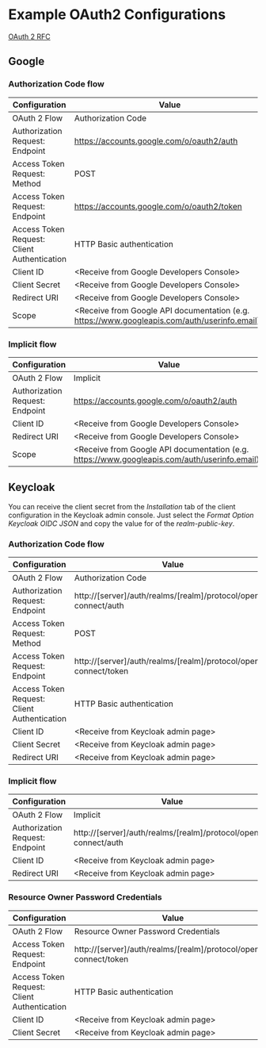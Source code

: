 # Example OAuth2 Configurations

[OAuth 2 RFC](http://tools.ietf.org/html/rfc6749)

## Google

### Authorization Code flow

| Configuration                               | Value                                                                                               |
| ------------------------------------------- | --------------------------------------------------------------------------------------------------- |
| OAuth 2 Flow                                | Authorization Code                                                                                  |
| Authorization Request: Endpoint             | https://accounts.google.com/o/oauth2/auth                                                           |
| Access Token Request: Method                | POST                                                                                                |
| Access Token Request: Endpoint              | https://accounts.google.com/o/oauth2/token                                                          |
| Access Token Request: Client Authentication | HTTP Basic authentication                                                                           |
| Client ID                                   | &lt;Receive from Google Developers Console&gt;                                                      |
| Client Secret                               | &lt;Receive from Google Developers Console&gt;                                                      |
| Redirect URI                                | &lt;Receive from Google Developers Console&gt;                                                      |
| Scope                                       | &lt;Receive from Google API documentation (e.g. https://www.googleapis.com/auth/userinfo.email)&gt; |

### Implicit flow

| Configuration                   | Value                                                                                               |
| ------------------------------- | --------------------------------------------------------------------------------------------------- |
| OAuth 2 Flow                    | Implicit                                                                                            |
| Authorization Request: Endpoint | https://accounts.google.com/o/oauth2/auth                                                           |
| Client ID                       | &lt;Receive from Google Developers Console&gt;                                                      |
| Redirect URI                    | &lt;Receive from Google Developers Console&gt;                                                      |
| Scope                           | &lt;Receive from Google API documentation (e.g. https://www.googleapis.com/auth/userinfo.email)&gt; |

## Keycloak

You can receive the client secret from the _Installation_ tab of the client configuration in the Keycloak
admin console. Just select the _Format Option_ _Keycloak OIDC JSON_ and copy the value for of the _realm-public-key_.

### Authorization Code flow

| Configuration                               | Value                                                             |
| ------------------------------------------- | ----------------------------------------------------------------- |
| OAuth 2 Flow                                | Authorization Code                                                |
| Authorization Request: Endpoint             | http://[server]/auth/realms/[realm]/protocol/openid-connect/auth  |
| Access Token Request: Method                | POST                                                              |
| Access Token Request: Endpoint              | http://[server]/auth/realms/[realm]/protocol/openid-connect/token |
| Access Token Request: Client Authentication | HTTP Basic authentication                                         |
| Client ID                                   | &lt;Receive from Keycloak admin page&gt;                          |
| Client Secret                               | &lt;Receive from Keycloak admin page&gt;                          |
| Redirect URI                                | &lt;Receive from Keycloak admin page&gt;                          |

### Implicit flow

| Configuration                   | Value                                                            |
| ------------------------------- | ---------------------------------------------------------------- |
| OAuth 2 Flow                    | Implicit                                                         |
| Authorization Request: Endpoint | http://[server]/auth/realms/[realm]/protocol/openid-connect/auth |
| Client ID                       | &lt;Receive from Keycloak admin page&gt;                         |
| Redirect URI                    | &lt;Receive from Keycloak admin page&gt;                         |

### Resource Owner Password Credentials

| Configuration                               | Value                                                             |
| ------------------------------------------- | ----------------------------------------------------------------- |
| OAuth 2 Flow                                | Resource Owner Password Credentials                               |
| Access Token Request: Endpoint              | http://[server]/auth/realms/[realm]/protocol/openid-connect/token |
| Access Token Request: Client Authentication | HTTP Basic authentication                                         |
| Client ID                                   | &lt;Receive from Keycloak admin page&gt;                          |
| Client Secret                               | &lt;Receive from Keycloak admin page&gt;                          |
